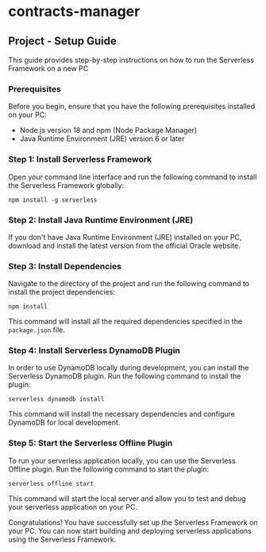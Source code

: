 # contracts-manager
## Project - Setup Guide

This guide provides step-by-step instructions on how to run the Serverless Framework on a new PC

### Prerequisites
Before you begin, ensure that you have the following prerequisites installed on your PC:
- Node.js version 18 and npm (Node Package Manager)
- Java Runtime Environment (JRE) version 6 or later

### Step 1: Install Serverless Framework
Open your command line interface and run the following command to install the Serverless Framework globally:

```
npm install -g serverless
```

### Step 2: Install Java Runtime Environment (JRE)
If you don't have Java Runtime Environment (JRE) installed on your PC, download and install the latest version from the official Oracle website.

### Step 3: Install Dependencies
Navigate to the directory of the project and run the following command to install the project dependencies:

```
npm install
```

This command will install all the required dependencies specified in the `package.json` file.

### Step 4: Install Serverless DynamoDB Plugin 
In order to use DynamoDB locally during development, you can install the Serverless DynamoDB plugin. Run the following command to install the plugin:

```
serverless dynamodb install
```

This command will install the necessary dependencies and configure DynamoDB for local development.

### Step 5: Start the Serverless Offline Plugin
To run your serverless application locally, you can use the Serverless Offline plugin. Run the following command to start the plugin:

```
serverless offline start
```

This command will start the local server and allow you to test and debug your serverless application on your PC.

Congratulations! You have successfully set up the Serverless Framework on your PC. You can now start building and deploying serverless applications using the Serverless Framework.
